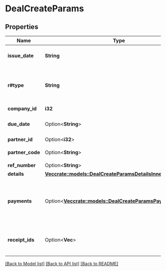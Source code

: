 # DealCreateParams

## Properties

Name | Type | Description | Notes
------------ | ------------- | ------------- | -------------
**issue_date** | **String** | 発生日 (yyyy-mm-dd) | 
**r#type** | **String** | 収支区分 (収入: income, 支出: expense) | 
**company_id** | **i32** | 事業所ID | 
**due_date** | Option<**String**> | 支払期日(yyyy-mm-dd) | [optional]
**partner_id** | Option<**i32**> | 取引先ID | [optional]
**partner_code** | Option<**String**> | 取引先コード | [optional]
**ref_number** | Option<**String**> | 管理番号 | [optional]
**details** | [**Vec<crate::models::DealCreateParamsDetailsInner>**](dealCreateParams_details_inner.md) |  | 
**payments** | Option<[**Vec<crate::models::DealCreateParamsPaymentsInner>**](dealCreateParams_payments_inner.md)> | 支払行一覧（配列）：未指定の場合、未決済の取引を作成します。 | [optional]
**receipt_ids** | Option<**Vec<i32>**> | ファイルボックス（証憑ファイル）ID（配列） | [optional]

[[Back to Model list]](../README.md#documentation-for-models) [[Back to API list]](../README.md#documentation-for-api-endpoints) [[Back to README]](../README.md)


